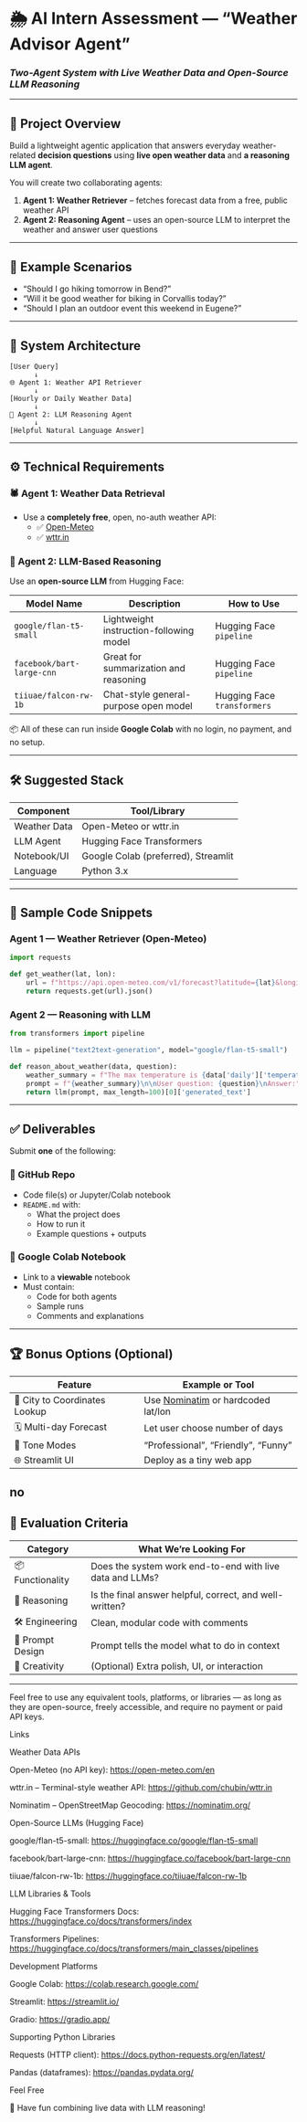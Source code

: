 # 🌦️ AI Intern Assessment — “Weather Advisor Agent”  
### *Two-Agent System with Live Weather Data and Open-Source LLM Reasoning*

---

## 🎯 Project Overview

Build a lightweight agentic application that answers everyday weather-related **decision questions** using **live open weather data** and **a reasoning LLM agent**.

You will create two collaborating agents:

1. **Agent 1: Weather Retriever** – fetches forecast data from a free, public weather API  
2. **Agent 2: Reasoning Agent** – uses an open-source LLM to interpret the weather and answer user questions

---

## 🧾 Example Scenarios

- “Should I go hiking tomorrow in Bend?”
- “Will it be good weather for biking in Corvallis today?”
- “Should I plan an outdoor event this weekend in Eugene?”

---

## 🔁 System Architecture

```text
[User Query]
      ↓
🌐 Agent 1: Weather API Retriever
      ↓
[Hourly or Daily Weather Data]
      ↓
🧠 Agent 2: LLM Reasoning Agent
      ↓
[Helpful Natural Language Answer]
```

---

## ⚙️ Technical Requirements

### 🕷️ Agent 1: Weather Data Retrieval

- Use a **completely free**, open, no-auth weather API:
  - ✅ [Open-Meteo](https://open-meteo.com/en)
  - ✅ [wttr.in](https://github.com/chubin/wttr.in)

### 🧠 Agent 2: LLM-Based Reasoning

Use an **open-source LLM** from Hugging Face:

| Model Name              | Description                              | How to Use                     |
|--------------------------|------------------------------------------|--------------------------------|
| `google/flan-t5-small`   | Lightweight instruction-following model  | Hugging Face `pipeline`        |
| `facebook/bart-large-cnn`| Great for summarization and reasoning    | Hugging Face `pipeline`        |
| `tiiuae/falcon-rw-1b`    | Chat-style general-purpose open model    | Hugging Face `transformers`    |

📦 All of these can run inside **Google Colab** with no login, no payment, and no setup.

---

## 🛠️ Suggested Stack

| Component       | Tool/Library                        |
|------------------|-------------------------------------|
| Weather Data     | Open-Meteo or wttr.in               |
| LLM Agent        | Hugging Face Transformers           |
| Notebook/UI      | Google Colab (preferred), Streamlit |
| Language         | Python 3.x                          |

---

## 📄 Sample Code Snippets

### Agent 1 — Weather Retriever (Open-Meteo)

```python
import requests

def get_weather(lat, lon):
    url = f"https://api.open-meteo.com/v1/forecast?latitude={lat}&longitude={lon}&daily=temperature_2m_max,precipitation_sum,wind_speed_10m_max&timezone=auto"
    return requests.get(url).json()
```

### Agent 2 — Reasoning with LLM

```python
from transformers import pipeline

llm = pipeline("text2text-generation", model="google/flan-t5-small")

def reason_about_weather(data, question):
    weather_summary = f"The max temperature is {data['daily']['temperature_2m_max'][0]}°C with {data['daily']['precipitation_sum'][0]}mm rain."
    prompt = f"{weather_summary}\n\nUser question: {question}\nAnswer:"
    return llm(prompt, max_length=100)[0]['generated_text']
```

---

## ✅ Deliverables

Submit **one** of the following:

### 📁 GitHub Repo
- Code file(s) or Jupyter/Colab notebook
- `README.md` with:
  - What the project does
  - How to run it
  - Example questions + outputs

### 🔗 Google Colab Notebook
- Link to a **viewable** notebook
- Must contain:
  - Code for both agents
  - Sample runs
  - Comments and explanations

---

## 🏆 Bonus Options (Optional)

| Feature                       | Example or Tool                         |
|-------------------------------|------------------------------------------|
| 🧭 City to Coordinates Lookup | Use [Nominatim](https://nominatim.org/) or hardcoded lat/lon |
| 🗓️ Multi-day Forecast        | Let user choose number of days          |
| 🧠 Tone Modes                | “Professional”, “Friendly”, “Funny”     |
| 🌐 Streamlit UI              | Deploy as a tiny web app                |
no
---

## 🧠 Evaluation Criteria

| Category           | What We’re Looking For                                               |
|--------------------|----------------------------------------------------------------------|
| 📦 Functionality    | Does the system work end-to-end with live data and LLMs?             |
| 🧠 Reasoning        | Is the final answer helpful, correct, and well-written?              |
| 🛠️ Engineering     | Clean, modular code with comments                                     |
| 💬 Prompt Design   | Prompt tells the model what to do in context                          |
| 🧪 Creativity       | (Optional) Extra polish, UI, or interaction                          |

---
Feel free to use any equivalent tools, platforms, or libraries — as long as they are open-source, freely accessible, and require no payment or paid API keys.

Links

Weather Data APIs

Open-Meteo (no API key): https://open-meteo.com/en

wttr.in – Terminal-style weather API: https://github.com/chubin/wttr.in

Nominatim – OpenStreetMap Geocoding: https://nominatim.org/

Open-Source LLMs (Hugging Face)

google/flan-t5-small: https://huggingface.co/google/flan-t5-small

facebook/bart-large-cnn: https://huggingface.co/facebook/bart-large-cnn

tiiuae/falcon-rw-1b: https://huggingface.co/tiiuae/falcon-rw-1b

LLM Libraries & Tools

Hugging Face Transformers Docs: https://huggingface.co/docs/transformers/index

Transformers Pipelines: https://huggingface.co/docs/transformers/main_classes/pipelines

Development Platforms

Google Colab: https://colab.research.google.com/

Streamlit: https://streamlit.io/

Gradio: https://gradio.app/

Supporting Python Libraries

Requests (HTTP client): https://docs.python-requests.org/en/latest/

Pandas (dataframes): https://pandas.pydata.org/

Feel Free 

🧡 Have fun combining live data with LLM reasoning!


